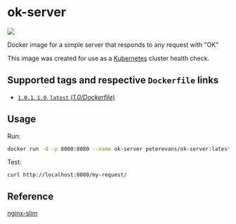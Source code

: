 # ok-server
[![](https://images.microbadger.com/badges/image/peterevans/ok-server.svg)](https://microbadger.com/images/peterevans/ok-server)

Docker image for a simple server that responds to any request with "OK"

This image was created for use as a [Kubernetes](https://kubernetes.io/) cluster health check.

## Supported tags and respective `Dockerfile` links

- [`1.0.1`, `1.0`, `latest`  (*1.0/Dockerfile*)](https://github.com/peter-evans/ok-server/tree/master/1.0)

## Usage
Run:
```bash
docker run -d -p 8080:8080 --name ok-server peterevans/ok-server:latest
```
Test:
```
curl http://localhost:8080/my-request/
```

## Reference

[nginx-slim](https://github.com/kubernetes/ingress/tree/master/images/nginx-slim)